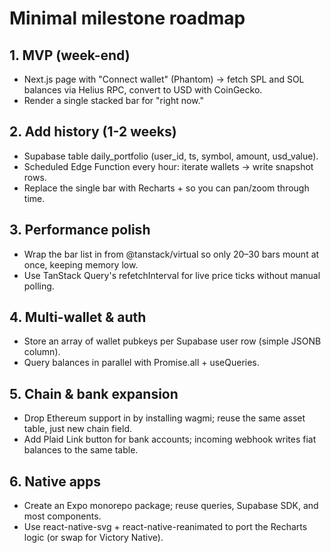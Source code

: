 # Minimal milestone roadmap

## 1. MVP (week-end)
- Next.js page with "Connect wallet" (Phantom) → fetch SPL and SOL balances via Helius RPC, convert to USD with CoinGecko.
- Render a single stacked bar for "right now."

## 2. Add history (1-2 weeks)
- Supabase table daily_portfolio (user_id, ts, symbol, amount, usd_value).
- Scheduled Edge Function every hour: iterate wallets → write snapshot rows.
- Replace the single bar with Recharts + so you can pan/zoom through time.

## 3. Performance polish
- Wrap the bar list in from @tanstack/virtual so only 20–30 bars mount at once, keeping memory low.
- Use TanStack Query's refetchInterval for live price ticks without manual polling.

## 4. Multi-wallet & auth
- Store an array of wallet pubkeys per Supabase user row (simple JSONB column).
- Query balances in parallel with Promise.all + useQueries.

## 5. Chain & bank expansion
- Drop Ethereum support in by installing wagmi; reuse the same asset table, just new chain field.
- Add Plaid Link button for bank accounts; incoming webhook writes fiat balances to the same table.

## 6. Native apps
- Create an Expo monorepo package; reuse queries, Supabase SDK, and most components.
- Use react-native-svg + react-native-reanimated to port the Recharts logic (or swap for Victory Native).